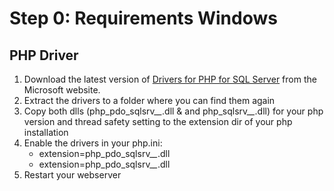 # Step 0: Requirements Windows

## PHP Driver

1. Download the latest version of [Drivers for PHP for SQL Server](https://www.microsoft.com/en-us/download/details.aspx?id=20098) from the Microsoft website.
2. Extract the drivers to a folder where you can find them again
3. Copy both dlls (php_pdo_sqlsrv_*_*.dll & and php_sqlsrv_*_*.dll) for your php version and thread safety setting to the extension dir of your php installation
4. Enable the drivers in your php.ini:
    - extension=php_pdo_sqlsrv_*_*.dll
    - extension=php_pdo_sqlsrv_*_*.dll
5. Restart your webserver
